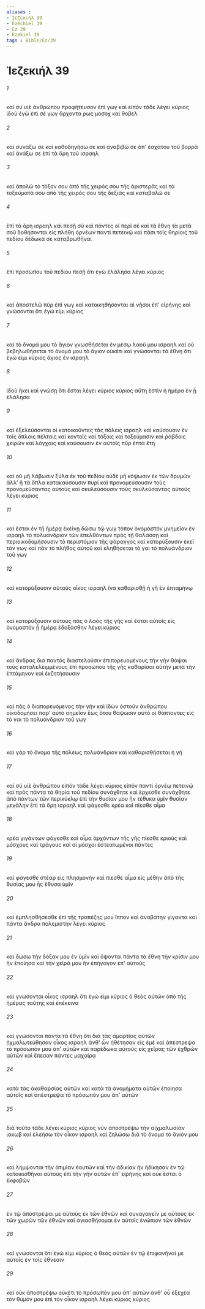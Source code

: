 ```yaml
---
aliases : 
- Ἰεζεκιήλ 39
- Ézéchiel 39
- Ez 39
- Ezekiel 39
tags : Bible/Ez/39
---
```


# Ἰεζεκιήλ 39

###### 1
καὶ σύ υἱὲ ἀνθρώπου προφήτευσον ἐπὶ γωγ καὶ εἰπόν τάδε λέγει κύριος ἰδοὺ ἐγὼ ἐπὶ σὲ γωγ ἄρχοντα ρως μοσοχ καὶ θοβελ
###### 2
καὶ συνάξω σε καὶ καθοδηγήσω σε καὶ ἀναβιβῶ σε ἀπ' ἐσχάτου τοῦ βορρᾶ καὶ ἀνάξω σε ἐπὶ τὰ ὄρη τοῦ ισραηλ
###### 3
καὶ ἀπολῶ τὸ τόξον σου ἀπὸ τῆς χειρός σου τῆς ἀριστερᾶς καὶ τὰ τοξεύματά σου ἀπὸ τῆς χειρός σου τῆς δεξιᾶς καὶ καταβαλῶ σε
###### 4
ἐπὶ τὰ ὄρη ισραηλ καὶ πεσῇ σὺ καὶ πάντες οἱ περὶ σέ καὶ τὰ ἔθνη τὰ μετὰ σοῦ δοθήσονται εἰς πλήθη ὀρνέων παντὶ πετεινῷ καὶ πᾶσι τοῖς θηρίοις τοῦ πεδίου δέδωκά σε καταβρωθῆναι
###### 5
ἐπὶ προσώπου τοῦ πεδίου πεσῇ ὅτι ἐγὼ ἐλάλησα λέγει κύριος
###### 6
καὶ ἀποστελῶ πῦρ ἐπὶ γωγ καὶ κατοικηθήσονται αἱ νῆσοι ἐπ' εἰρήνης καὶ γνώσονται ὅτι ἐγώ εἰμι κύριος
###### 7
καὶ τὸ ὄνομά μου τὸ ἅγιον γνωσθήσεται ἐν μέσῳ λαοῦ μου ισραηλ καὶ οὐ βεβηλωθήσεται τὸ ὄνομά μου τὸ ἅγιον οὐκέτι καὶ γνώσονται τὰ ἔθνη ὅτι ἐγώ εἰμι κύριος ἅγιος ἐν ισραηλ
###### 8
ἰδοὺ ἥκει καὶ γνώσῃ ὅτι ἔσται λέγει κύριος κύριος αὕτη ἐστὶν ἡ ἡμέρα ἐν ᾗ ἐλάλησα
###### 9
καὶ ἐξελεύσονται οἱ κατοικοῦντες τὰς πόλεις ισραηλ καὶ καύσουσιν ἐν τοῖς ὅπλοις πέλταις καὶ κοντοῖς καὶ τόξοις καὶ τοξεύμασιν καὶ ῥάβδοις χειρῶν καὶ λόγχαις καὶ καύσουσιν ἐν αὐτοῖς πῦρ ἑπτὰ ἔτη
###### 10
καὶ οὐ μὴ λάβωσιν ξύλα ἐκ τοῦ πεδίου οὐδὲ μὴ κόψωσιν ἐκ τῶν δρυμῶν ἀλλ' ἢ τὰ ὅπλα κατακαύσουσιν πυρί καὶ προνομεύσουσιν τοὺς προνομεύσαντας αὐτοὺς καὶ σκυλεύσουσιν τοὺς σκυλεύσαντας αὐτούς λέγει κύριος
###### 11
καὶ ἔσται ἐν τῇ ἡμέρᾳ ἐκείνῃ δώσω τῷ γωγ τόπον ὀνομαστόν μνημεῖον ἐν ισραηλ τὸ πολυάνδριον τῶν ἐπελθόντων πρὸς τῇ θαλάσσῃ καὶ περιοικοδομήσουσιν τὸ περιστόμιον τῆς φάραγγος καὶ κατορύξουσιν ἐκεῖ τὸν γωγ καὶ πᾶν τὸ πλῆθος αὐτοῦ καὶ κληθήσεται τὸ γαι τὸ πολυάνδριον τοῦ γωγ
###### 12
καὶ κατορύξουσιν αὐτοὺς οἶκος ισραηλ ἵνα καθαρισθῇ ἡ γῆ ἐν ἑπταμήνῳ
###### 13
καὶ κατορύξουσιν αὐτοὺς πᾶς ὁ λαὸς τῆς γῆς καὶ ἔσται αὐτοῖς εἰς ὀνομαστὸν ᾗ ἡμέρᾳ ἐδοξάσθην λέγει κύριος
###### 14
καὶ ἄνδρας διὰ παντὸς διαστελοῦσιν ἐπιπορευομένους τὴν γῆν θάψαι τοὺς καταλελειμμένους ἐπὶ προσώπου τῆς γῆς καθαρίσαι αὐτὴν μετὰ τὴν ἑπτάμηνον καὶ ἐκζητήσουσιν
###### 15
καὶ πᾶς ὁ διαπορευόμενος τὴν γῆν καὶ ἰδὼν ὀστοῦν ἀνθρώπου οἰκοδομήσει παρ' αὐτὸ σημεῖον ἕως ὅτου θάψωσιν αὐτὸ οἱ θάπτοντες εἰς τὸ γαι τὸ πολυάνδριον τοῦ γωγ
###### 16
καὶ γὰρ τὸ ὄνομα τῆς πόλεως πολυάνδριον καὶ καθαρισθήσεται ἡ γῆ
###### 17
καὶ σύ υἱὲ ἀνθρώπου εἰπόν τάδε λέγει κύριος εἰπὸν παντὶ ὀρνέῳ πετεινῷ καὶ πρὸς πάντα τὰ θηρία τοῦ πεδίου συνάχθητε καὶ ἔρχεσθε συνάχθητε ἀπὸ πάντων τῶν περικύκλῳ ἐπὶ τὴν θυσίαν μου ἣν τέθυκα ὑμῖν θυσίαν μεγάλην ἐπὶ τὰ ὄρη ισραηλ καὶ φάγεσθε κρέα καὶ πίεσθε αἷμα
###### 18
κρέα γιγάντων φάγεσθε καὶ αἷμα ἀρχόντων τῆς γῆς πίεσθε κριοὺς καὶ μόσχους καὶ τράγους καὶ οἱ μόσχοι ἐστεατωμένοι πάντες
###### 19
καὶ φάγεσθε στέαρ εἰς πλησμονὴν καὶ πίεσθε αἷμα εἰς μέθην ἀπὸ τῆς θυσίας μου ἧς ἔθυσα ὑμῖν
###### 20
καὶ ἐμπλησθήσεσθε ἐπὶ τῆς τραπέζης μου ἵππον καὶ ἀναβάτην γίγαντα καὶ πάντα ἄνδρα πολεμιστήν λέγει κύριος
###### 21
καὶ δώσω τὴν δόξαν μου ἐν ὑμῖν καὶ ὄψονται πάντα τὰ ἔθνη τὴν κρίσιν μου ἣν ἐποίησα καὶ τὴν χεῖρά μου ἣν ἐπήγαγον ἐπ' αὐτούς
###### 22
καὶ γνώσονται οἶκος ισραηλ ὅτι ἐγώ εἰμι κύριος ὁ θεὸς αὐτῶν ἀπὸ τῆς ἡμέρας ταύτης καὶ ἐπέκεινα
###### 23
καὶ γνώσονται πάντα τὰ ἔθνη ὅτι διὰ τὰς ἁμαρτίας αὐτῶν ᾐχμαλωτεύθησαν οἶκος ισραηλ ἀνθ' ὧν ἠθέτησαν εἰς ἐμέ καὶ ἀπέστρεψα τὸ πρόσωπόν μου ἀπ' αὐτῶν καὶ παρέδωκα αὐτοὺς εἰς χεῖρας τῶν ἐχθρῶν αὐτῶν καὶ ἔπεσαν πάντες μαχαίρᾳ
###### 24
κατὰ τὰς ἀκαθαρσίας αὐτῶν καὶ κατὰ τὰ ἀνομήματα αὐτῶν ἐποίησα αὐτοῖς καὶ ἀπέστρεψα τὸ πρόσωπόν μου ἀπ' αὐτῶν
###### 25
διὰ τοῦτο τάδε λέγει κύριος κύριος νῦν ἀποστρέψω τὴν αἰχμαλωσίαν ιακωβ καὶ ἐλεήσω τὸν οἶκον ισραηλ καὶ ζηλώσω διὰ τὸ ὄνομα τὸ ἅγιόν μου
###### 26
καὶ λήμψονται τὴν ἀτιμίαν ἑαυτῶν καὶ τὴν ἀδικίαν ἣν ἠδίκησαν ἐν τῷ κατοικισθῆναι αὐτοὺς ἐπὶ τὴν γῆν αὐτῶν ἐπ' εἰρήνης καὶ οὐκ ἔσται ὁ ἐκφοβῶν
###### 27
ἐν τῷ ἀποστρέψαι με αὐτοὺς ἐκ τῶν ἐθνῶν καὶ συναγαγεῖν με αὐτοὺς ἐκ τῶν χωρῶν τῶν ἐθνῶν καὶ ἁγιασθήσομαι ἐν αὐτοῖς ἐνώπιον τῶν ἐθνῶν
###### 28
καὶ γνώσονται ὅτι ἐγώ εἰμι κύριος ὁ θεὸς αὐτῶν ἐν τῷ ἐπιφανῆναί με αὐτοῖς ἐν τοῖς ἔθνεσιν
###### 29
καὶ οὐκ ἀποστρέψω οὐκέτι τὸ πρόσωπόν μου ἀπ' αὐτῶν ἀνθ' οὗ ἐξέχεα τὸν θυμόν μου ἐπὶ τὸν οἶκον ισραηλ λέγει κύριος κύριος
